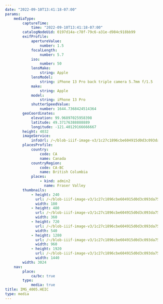 ```yaml
---
date: "2022-09-10T13:41:18-07:00"
params:
    mediaType:
        captureTime:
            time: "2022-09-10T13:41:18-07:00"
        catalogNodeUid: 0197d14a-c78f-79c6-a31e-d984c918bb99
        exifProfile:
            apertureValue:
                number: 1.5
            focalLength:
                number: 5.7
            iso:
                number: 50
            lensMake:
                string: Apple
            lensModel:
                string: iPhone 13 Pro back triple camera 5.7mm f/1.5
            make:
                string: Apple
            model:
                string: iPhone 13 Pro
            shutterSpeedValue:
                number: 1644.7368424514364
        geoCoordinates:
            elevation: 99.96897025958398
            latitude: 49.37176388888889
            longitude: -121.40129166666667
        height: 4032
        imageService:
            infoUrl: /~/blob-iiif-image-v3/1c27c1896cbe604915d0d3c093da751082f5ad4dd5f580f7fd41abd1fc5dc9b3/info.json
        placesProfile:
            country:
                code: CA
                name: Canada
            countryRegion:
                code: CA-BC
                name: British Columbia
            places:
                - kind: admin2
                  name: Fraser Valley
        thumbnails:
            - height: 240
              url: /~/blob-iiif-image-v3/1c27c1896cbe604915d0d3c093da751082f5ad4dd5f580f7fd41abd1fc5dc9b3/full/180%2C240/0/default.jpg
              width: 180
            - height: 480
              url: /~/blob-iiif-image-v3/1c27c1896cbe604915d0d3c093da751082f5ad4dd5f580f7fd41abd1fc5dc9b3/full/360%2C480/0/default.jpg
              width: 360
            - height: 720
              url: /~/blob-iiif-image-v3/1c27c1896cbe604915d0d3c093da751082f5ad4dd5f580f7fd41abd1fc5dc9b3/full/540%2C720/0/default.jpg
              width: 540
            - height: 1280
              url: /~/blob-iiif-image-v3/1c27c1896cbe604915d0d3c093da751082f5ad4dd5f580f7fd41abd1fc5dc9b3/full/960%2C1280/0/default.jpg
              width: 960
            - height: 1920
              url: /~/blob-iiif-image-v3/1c27c1896cbe604915d0d3c093da751082f5ad4dd5f580f7fd41abd1fc5dc9b3/full/1440%2C1920/0/default.jpg
              width: 1440
        width: 3024
    nav:
        place:
            ca/bc: true
        type:
            media: true
title: IMG_4005.HEIC
type: media
---
```


